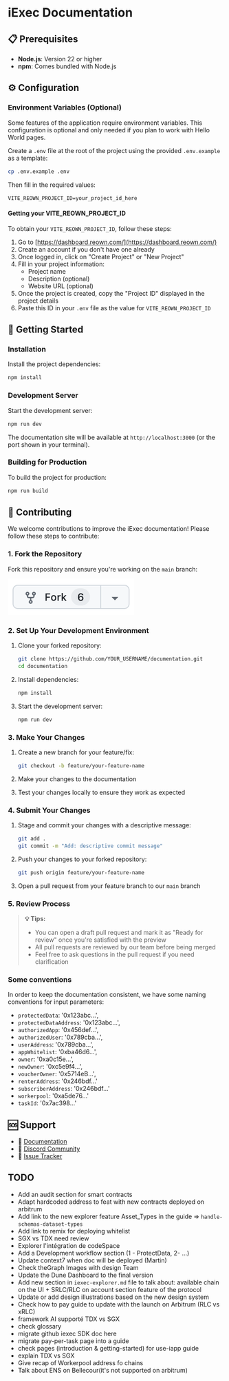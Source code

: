 # iExec Documentation

## 📋 Prerequisites

- **Node.js**: Version 22 or higher
- **npm**: Comes bundled with Node.js

## ⚙️ Configuration

### Environment Variables (Optional)

Some features of the application require environment variables. This
configuration is optional and only needed if you plan to work with Hello World
pages.

Create a `.env` file at the root of the project using the provided
`.env.example` as a template:

```bash
cp .env.example .env
```

Then fill in the required values:

```env
VITE_REOWN_PROJECT_ID=your_project_id_here
```

#### Getting your VITE_REOWN_PROJECT_ID

To obtain your `VITE_REOWN_PROJECT_ID`, follow these steps:

1. Go to [https://dashboard.reown.com/](https://dashboard.reown.com/)
2. Create an account if you don't have one already
3. Once logged in, click on "Create Project" or "New Project"
4. Fill in your project information:
   - Project name
   - Description (optional)
   - Website URL (optional)
5. Once the project is created, copy the "Project ID" displayed in the project
   details
6. Paste this ID in your `.env` file as the value for `VITE_REOWN_PROJECT_ID`

## 🚀 Getting Started

### Installation

Install the project dependencies:

```bash
npm install
```

### Development Server

Start the development server:

```bash
npm run dev
```

The documentation site will be available at `http://localhost:3000` (or the port
shown in your terminal).

### Building for Production

To build the project for production:

```bash
npm run build
```

## 🤝 Contributing

We welcome contributions to improve the iExec documentation! Please follow these
steps to contribute:

### 1. Fork the Repository

Fork this repository and ensure you're working on the `main` branch:

[![fork-button](/src/public/fork-button.png)](https://github.com/iExecBlockchainComputing/documentation/fork)

### 2. Set Up Your Development Environment

1. Clone your forked repository:

   ```bash
   git clone https://github.com/YOUR_USERNAME/documentation.git
   cd documentation
   ```

2. Install dependencies:

   ```bash
   npm install
   ```

3. Start the development server:

   ```bash
   npm run dev
   ```

### 3. Make Your Changes

1. Create a new branch for your feature/fix:

   ```bash
   git checkout -b feature/your-feature-name
   ```

2. Make your changes to the documentation
3. Test your changes locally to ensure they work as expected

### 4. Submit Your Changes

1. Stage and commit your changes with a descriptive message:

   ```bash
   git add .
   git commit -m "Add: descriptive commit message"
   ```

2. Push your changes to your forked repository:

   ```bash
   git push origin feature/your-feature-name
   ```

3. Open a pull request from your feature branch to our `main` branch

### 5. Review Process

> **💡 Tips:**
>
> - You can open a draft pull request and mark it as "Ready for review" once
>   you're satisfied with the preview
> - All pull requests are reviewed by our team before being merged
> - Feel free to ask questions in the pull request if you need clarification

### Some conventions

In order to keep the documentation consistent, we have some naming conventions
for input parameters:

- `protectedData`: '0x123abc...',
- `protectedDataAddress`: '0x123abc...',
- `authorizedApp`: '0x456def...',
- `authorizedUser`: '0x789cba...',
- `userAddress`: '0x789cba...',
- `appWhitelist`: '0xba46d6...',
- `owner`: '0xa0c15e...',
- `newOwner`: '0xc5e9f4...',
- `voucherOwner`: '0x5714eB...',
- `renterAddress`: '0x246bdf...'
- `subscriberAddress`: '0x246bdf...'
- `workerpool`: '0xa5de76...'
- `taskId`: '0x7ac398...'

## 🆘 Support

- 📖 [Documentation](https://docs.iex.ec)
- 💬 [Discord Community](https://discord.com/invite/pbt9m98wnU)
- 🐛
  [Issue Tracker](https://github.com/iExecBlockchainComputing/documentation/issues)

## TODO

- Add an audit section for smart contracts
- Adapt hardcoded address to feat with new contracts deployed on arbitrum
- Add link to the new explorer feature Asset_Types in the guide =>
  `handle-schemas-dataset-types`
- Add link to remix for deploying whitelist
- SGX vs TDX need review
- Explorer l'intégration de codeSpace
- Add a Development workflow section (1 - ProtectData, 2- ...)
- Update context7 when doc will be deployed (Martin)
- Check theGraph Images with design Team
- Update the Dune Dashboard to the final version
- Add new section in `iexec-explorer.md` file to talk about: available chain on
  the UI + SRLC/RLC on account section feature of the protocol
- Update or add design illustrations based on the new design system
- Check how to pay guide to update with the launch on Arbitrum (RLC vs xRLC)
- framework AI supporté TDX vs SGX
- check glossary
- migrate github iexec SDK doc here
- migrate pay-per-task page into a guide
- check pages (introduction & getting-started) for use-iapp guide
- explain TDX vs SGX
- Give recap of Workerpool address fo chains
- Talk about ENS on Bellecour(it's not supported on arbitrum)
